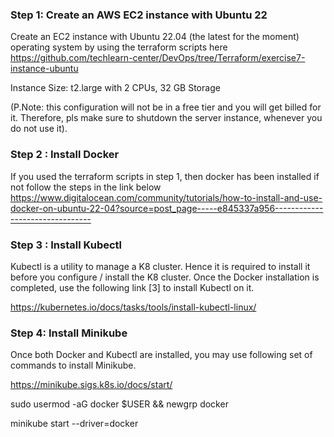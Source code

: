 ### Step 1: Create an AWS EC2 instance with Ubuntu 22

Create an EC2 instance with Ubuntu 22.04 (the latest for the moment) operating system by using the terraform scripts here https://github.com/techlearn-center/DevOps/tree/Terraform/exercise7-instance-ubuntu

Instance Size: t2.large with 2 CPUs, 32 GB Storage

(P.Note: this configuration will not be in a free tier and you will get billed for it. Therefore, pls make sure to shutdown the server instance, whenever you do not use it).

### Step 2 : Install Docker
If you used the terraform scripts in step 1, then docker has been installed if not follow the steps in the link below
https://www.digitalocean.com/community/tutorials/how-to-install-and-use-docker-on-ubuntu-22-04?source=post_page-----e845337a956--------------------------------

### Step 3 : Install Kubectl

Kubectl is a utility to manage a K8 cluster. Hence it is required to install it before you configure / install the K8 cluster.
Once the Docker installation is completed, use the following link [3] to install Kubectl on it.

https://kubernetes.io/docs/tasks/tools/install-kubectl-linux/

### Step 4: Install Minikube
Once both Docker and Kubectl are installed, you may use following set of commands to install Minikube.

https://minikube.sigs.k8s.io/docs/start/

sudo usermod -aG docker $USER && newgrp docker

minikube start --driver=docker
